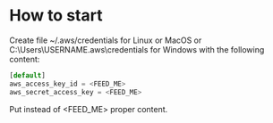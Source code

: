 How to start
============

Create file ~/.aws/credentials for Linux or MacOS or C:\Users\USERNAME\.aws\credentials for Windows with the following content:

```js
[default]
aws_access_key_id = <FEED_ME>
aws_secret_access_key = <FEED_ME>
```

Put instead of <FEED_ME> proper content.
